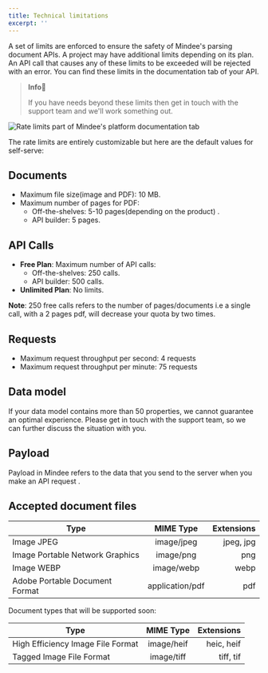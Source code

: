 ```yaml
---
title: Technical limitations
excerpt: ''
---
```


A set of limits are enforced to ensure the safety of Mindee's parsing document APIs. A project may have additional limits depending on its plan. An API call that causes any of these limits to be exceeded will be rejected with an error. You can find these limits in the documentation tab of your API.

> **Info**📘
>
>If you have needs beyond these limits then get in touch with the support team and we'll work something out.

![Rate limits part of Mindee's platform documentation tab](https://files.readme.io/56777aa-ratelimits.png)

The rate limits are entirely customizable but here are the default values for self-serve:

## Documents
- Maximum file size(image and PDF): 10 MB.
- Maximum number of pages for PDF: 
    - Off-the-shelves: 5-10 pages(depending on the product) .
    - API builder: 5 pages.
    
## API Calls
- **Free Plan**: Maximum number of API calls: 
    - Off-the-shelves: 250 calls. 
    - API builder: 500 calls.
- **Unlimited Plan**: No limits.

**Note**: 250 free calls refers to the number of pages/documents i.e a single call, with a 2 pages pdf, will decrease your quota by two times.

## Requests
- Maximum request throughput per second: 4 requests
- Maximum request throughput per minute: 75 requests

## Data model 
If your data model contains more than 50 properties, we cannot guarantee an optimal experience. 
Please get in touch with the support team, so we can further discuss the situation with you.

## Payload
Payload in Mindee refers to the data that you send to the server when you make an API request .

## Accepted document files

| Type    | MIME Type       | Extensions  |
| ------------- |:-------------:| -----:|
| Image JPEG     | image/jpeg |jpeg, jpg |
| Image Portable Network Graphics     | image/png     |   png|
| Image WEBP |  image/webp     |    webp |
| Adobe Portable Document Format | 	application/pdf | pdf|

Document types that will be supported soon:


| Type    | MIME Type       | Extensions  |
| ------------- |:-------------:| -----:|
| High Efficiency Image File Format     | image/heif  | heic, heif |
|Tagged Image File Format     | image/tiff     |   tiff, tif |

